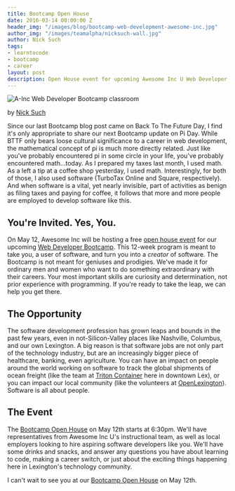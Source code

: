 ```yaml
---
title: Bootcamp Open House
date: 2016-03-14 00:00:00 Z
header_img: "/images/blog/bootcamp-web-development-awesome-inc.jpg"
author_img: "/images/teamalpha/nicksuch-wall.jpg"
author: Nick Such
tags:
- learntocode
- bootcamp
- career
layout: post
description: Open House event for upcoming Awesome Inc U Web Developer Bootcamp
---
```


![A-Inc Web Developer Bootcamp classroom](/images/bootcamp-web-development-awesome-inc.jpg)

by [Nick Such](https://plus.google.com/+NickSuch/)

Since our last Bootcamp blog post came on Back To The Future Day, I find it's only appropriate to share our next Bootcamp update on Pi Day. While BTTF only bears loose cultural significance to a career in web development, the mathematical concept of pi is much more directly related. Just like you've probably encountered pi in some circle in your life, you've probably encountered math...today. As I prepared my taxes last month, I used math. As a left a tip at a coffee shop yesterday, I used math. Interestingly, for both of those, I also used software (TurboTax Online and Square, respectively). And when software is a vital, yet nearly invisible, part of activities as benign as filing taxes and paying for coffee, it follows that more and more people are employed to develop software like this.

<!--more-->

## You're Invited. Yes, You.

On May 12, Awesome Inc will be hosting a free [open house event](https://www.eventbrite.com/e/what-is-a-coding-bootcamp-tickets-24488142694) for our upcoming [Web Developer Bootcamp](/applications/bootcamp/). This 12-week program is meant to take you, a user of software, and turn you into a _creator_ of software. The Bootcamp is not meant for geniuses and prodigies. We've made it for ordinary men and women who want to do something extraordinary with their careers. Your most important skills are curiosity and determination, not prior experience with programming. If you're ready to take the leap, we can help you get there.

## The Opportunity

The software development profession has grown leaps and bounds in the past few years, even in not-Silicon-Valley places like Nashville, Columbus, and our own Lexington. A big reason is that software jobs are not only part of the technology industry, but are an increasingly bigger piece of healthcare, banking, even agriculture. You can have an impact on people around the world working on software to track the global shipments of ocean freight (like the team at [Triton Container](https://www.linkedin.com/title/software-engineer-at-triton-container) here in downtown Lex), or you can impact our local community (like the volunteers at [OpenLexington](http://openlexington.org/)). Software is all about people.

## The Event

The [Bootcamp Open House](https://www.eventbrite.com/e/what-is-a-coding-bootcamp-tickets-24488142694) on May 12th starts at 6:30pm. We'll have representatives from Awesome Inc U's instructional team, as well as local employers looking to hire aspiring software developers like you. We'll have some drinks and snacks, and answer any questions you have about learning to code, making a career switch, or just about the exciting things happening here in Lexington's technology community.

I can't wait to see you at our [Bootcamp Open House](https://www.eventbrite.com/e/what-is-a-coding-bootcamp-tickets-24488142694) on May 12th.